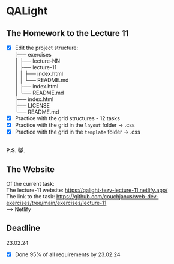 # QALight
## The Homework to the Lecture 11

- [x] Edit the project structure:<br>
├── exercises<br>
│   ├── lecture-NN<br>
│   ├── lecture-11<br>
│   │   ├── index.html<br>
│   │   └── README.md<br>
│   ├── index.html <br>
│   └── README.md<br>
├── index.html<br>
├── LICENSE<br>
└── README.md<br>
- [x] Practice with the grid structures - 12 tasks<br>
- [x] Practice with the grid in the `layout` folder -> .css<br>
- [x] Practice with the grid in the `template` folder -> .css
<br><br>

**P.S.** 😸.

## The Website
Of the current task: <br>
The lecture-11 website: https://qalight-tezv-lecture-11.netlify.app/<br>
The link to the task: https://github.com/couchjanus/web-dev-exercises/tree/main/exercises/lecture-11
<br />
--> Netlify

## Deadline
23.02.24 <br />

- [x] Done 95% of all requirements by 23.02.24